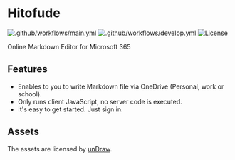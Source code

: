 # Hitofude

[![.github/workflows/main.yml](https://github.com/karamem0/hitofude/actions/workflows/main.yml/badge.svg)](https://github.com/karamem0/hitofude/actions/workflows/main.yml)
[![.github/workflows/develop.yml](https://github.com/karamem0/hitofude/actions/workflows/develop.yml/badge.svg)](https://github.com/karamem0/hitofude/actions/workflows/develop.yml)
[![License](https://img.shields.io/github/license/karamem0/hitofude.svg)](https://github.com/karamem0/hitofude/blob/main/LICENSE)

Online Markdown Editor for Microsoft 365

## Features

- Enables to you to write Markdown file via OneDrive (Personal, work or school).
- Only runs client JavaScript, no server code is executed.
- It's easy to get started. Just sign in.

## Assets

The assets are licensed by [unDraw](https://undraw.co/illustrations).

